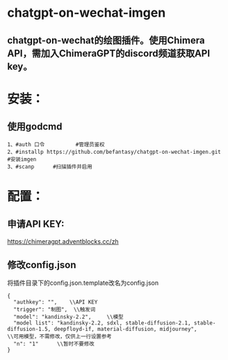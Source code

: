 # chatgpt-on-wechat-imgen

## chatgpt-on-wechat的绘图插件。使用Chimera API，需加入ChimeraGPT的discord频道获取API key。

# 安装：
## 使用godcmd
	1、#auth 口令			#管理员鉴权
	2、#installp https://github.com/befantasy/chatgpt-on-wechat-imgen.git     #安装imgen
	3、#scanp      #扫描插件并启用
  
#	配置：
## 申请API KEY:
https://chimeragpt.adventblocks.cc/zh

## 修改config.json
将插件目录下的config.json.template改名为config.json
```
{
  "authkey": "",	\\API KEY
  "trigger": "制图", 	\\触发词
  "model": "kandinsky-2.2", 	\\模型
  "model list": "kandinsky-2.2, sdxl, stable-diffusion-2.1, stable-diffusion-1.5, deepfloyd-if, material-diffusion, midjourney",		\\可用模型，不需修改，仅供上一行设置参考
  "n": "1"		\\暂时不要修改
}

```
